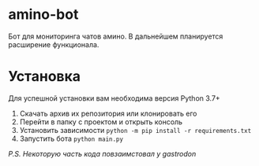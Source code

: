 
# amino-bot  
Бот для мониторинга чатов амино. В дальнейшем планируется расширение функционала.

# Установка
Для успешной установки вам необходима версия Python 3.7+

1. Скачать архив их репозитория или клонировать его
2. Перейти в папку с проектом и открыть консоль
3. Установить зависимости `python -m pip install -r requirements.txt`
4. Запустить бота `python main.py`
  
*P.S. Некоторую часть кода повзаимстовал у gastrodon*
